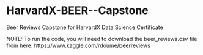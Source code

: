 # HarvardX-BEER--Capstone

Beer Reviews Capstone for HarvardX Data Science Certificate

NOTE: To run the code, you will need to download the beer_reviews.csv file from here:
https://www.kaggle.com/rdoume/beerreviews
